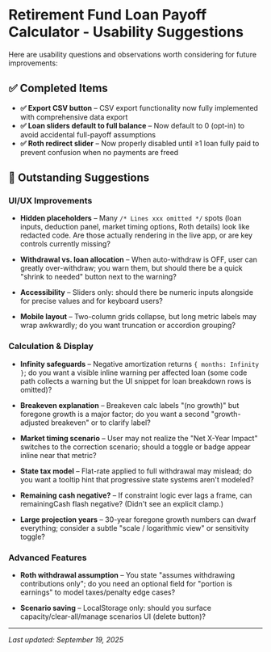 # Retirement Fund Loan Payoff Calculator - Usability Suggestions

Here are usability questions and observations worth considering for future improvements:

## ✅ Completed Items

- **✅ Export CSV button** – CSV export functionality now fully implemented with comprehensive data export
- **✅ Loan sliders default to full balance** – Now default to 0 (opt-in) to avoid accidental full-payoff assumptions  
- **✅ Roth redirect slider** – Now properly disabled until ≥1 loan fully paid to prevent confusion when no payments are freed

## 🔄 Outstanding Suggestions

### UI/UX Improvements

- **Hidden placeholders** – Many `/* Lines xxx omitted */` spots (loan inputs, deduction panel, market timing options, Roth details) look like redacted code. Are those actually rendering in the live app, or are key controls currently missing?

- **Withdrawal vs. loan allocation** – When auto-withdraw is OFF, user can greatly over-withdraw; you warn them, but should there be a quick "shrink to needed" button next to the warning?

- **Accessibility** – Sliders only: should there be numeric inputs alongside for precise values and for keyboard users?

- **Mobile layout** – Two-column grids collapse, but long metric labels may wrap awkwardly; do you want truncation or accordion grouping?

### Calculation & Display

- **Infinity safeguards** – Negative amortization returns `{ months: Infinity }`; do you want a visible inline warning per affected loan (some code path collects a warning but the UI snippet for loan breakdown rows is omitted)?

- **Breakeven explanation** – Breakeven calc labels "(no growth)" but foregone growth is a major factor; do you want a second "growth-adjusted breakeven" or to clarify label?

- **Market timing scenario** – User may not realize the "Net X-Year Impact" switches to the correction scenario; should a toggle or badge appear inline near that metric?

- **State tax model** – Flat-rate applied to full withdrawal may mislead; do you want a tooltip hint that progressive state systems aren't modeled?

- **Remaining cash negative?** – If constraint logic ever lags a frame, can remainingCash flash negative? (Didn't see an explicit clamp.)

- **Large projection years** – 30-year foregone growth numbers can dwarf everything; consider a subtle "scale / logarithmic view" or sensitivity toggle?

### Advanced Features

- **Roth withdrawal assumption** – You state "assumes withdrawing contributions only"; do you need an optional field for "portion is earnings" to model taxes/penalty edge cases?

- **Scenario saving** – LocalStorage only: should you surface capacity/clear-all/manage scenarios UI (delete button)?

---

*Last updated: September 19, 2025*